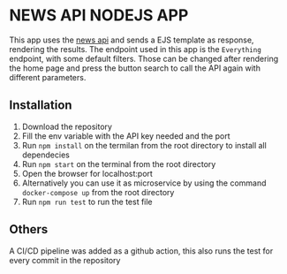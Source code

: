 # NEWS API NODEJS APP

This app uses the [news api](https://newsapi.org/) and sends a EJS template as response, rendering the results.
The endpoint used in this app is the `Everything` endpoint, with some default filters.
Those can be changed after rendering the home page and press the button search to call the API again with different parameters.

## Installation

1. Download the repository
2. Fill the env variable with the API key needed and the port
3. Run `npm install` on the termilan from the root directory to install all dependecies
4. Run `npm start` on the terminal from the root directory
5. Open the browser for localhost:port
6. Alternatively you can use it as microservice by using the command `docker-compose up` from the root directory
7. Run `npm run test` to run the test file

## Others

A CI/CD pipeline was added as a github action, this also runs the test for every commit in the repository
